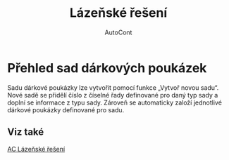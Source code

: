 ﻿---
    title: "Lázeňské řešení"
    author: AutoCont
    ms.date: 04/30/2018
    ms.topic: article
    ms.prod: dynamics-nav-2017
    ms.contentlocale: cs-cz
    ms.lasthandoff: 04/30/2018
---

# Přehled sad dárkových poukázek

Sadu dárkové poukázky lze vytvořit pomocí funkce „Vytvoř novou sadu“. Nové sadě se přidělí číslo z číselné řady definované pro daný typ sady a doplní se informace z typu sady. Zároveň se automaticky založí jednotlivé dárkové poukázky definované pro sadu. 


## <a name="see-also"></a>Viz také
[AC Lázeňské řešení](ac-spa-solution.md)